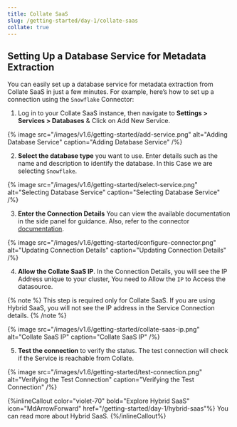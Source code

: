 ```yaml
---
title: Collate SaaS
slug: /getting-started/day-1/collate-saas
collate: true
---
```


## Setting Up a Database Service for Metadata Extraction

You can easily set up a database service for metadata extraction from Collate SaaS in just a few minutes. For example, here’s how to set up a connection using the `Snowflake` Connector:

1. Log in to your Collate SaaS instance, then navigate to **Settings > Services > Databases** & Click on Add New Service.

{% image
  src="/images/v1.6/getting-started/add-service.png"
  alt="Adding Database Service"
  caption="Adding Database Service" /%}

2. **Select the database type** you want to use. Enter details such as the name and description to identify the database. In this Case we are selecting `Snowflake`.

{% image
  src="/images/v1.6/getting-started/select-service.png"
  alt="Selecting Database Service"
  caption="Selecting Database Service" /%}

3. **Enter the Connection Details** You can view the available documentation in the side panel for guidance. Also, refer to the connector [documentation](/connectors).

{% image
  src="/images/v1.6/getting-started/configure-connector.png"
  alt="Updating Connection Details"
  caption="Updating Connection Details" /%}

4. **Allow the Collate SaaS IP**. In the Connection Details, you will see the IP Address unique to your cluster, You need to Allow the `IP` to Access the datasource.


{% note %}
This step is required only for Collate SaaS. If you are using Hybrid SaaS, you will not see the IP address in the Service Connection details.
{% /note %}

{% image
  src="/images/v1.6/getting-started/collate-saas-ip.png"
  alt="Collate SaaS IP"
  caption="Collate SaaS IP" /%}

5. **Test the connection** to verify the status. The test connection will check if the Service is reachable from Collate.

{% image
  src="/images/v1.6/getting-started/test-connection.png"
  alt="Verifying the Test Connection"
  caption="Verifying the Test Connection" /%}

{%inlineCallout
  color="violet-70"
  bold="Explore Hybrid SaaS"
  icon="MdArrowForward"
  href="/getting-started/day-1/hybrid-saas"%}
  You can read more about Hybrid SaaS.
{%/inlineCallout%}